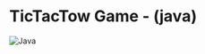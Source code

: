 # TicTacTow Game - (java)
![Java](https://img.shields.io/badge/java-%23ED8B00.svg?style=for-the-badge&logo=java&logoColor=white)
